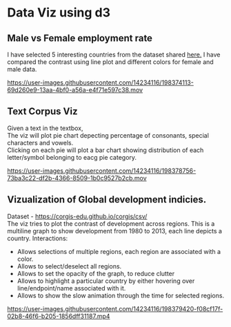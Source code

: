 # Data Viz using d3

## Male vs Female employment rate 
I have selected 5 interesting countries from the dataset shared [here.](Employment%20Rate/data) 
I have compared the contrast using line plot and different colors for female and male data.


https://user-images.githubusercontent.com/14234116/198374113-69d260e9-13aa-4bf0-a56a-e4f71e597c38.mov


## Text Corpus Viz
Given a text in the textbox,    
The viz will plot pie chart depecting percentage of consonants, special characters and vowels.   
Clicking on each pie will plot a bar chart showing distribution of each letter/symbol belonging to eacg pie category.



https://user-images.githubusercontent.com/14234116/198378756-73ba3c22-df2b-4366-8509-1b0c9527b2cb.mov



## Vizualization of Global development indicies.
Dataset -  https://corgis-edu.github.io/corgis/csv/   
The viz tries to plot the contrast of development across regions.
This is a multiline graph to show development from 1980 to 2013, each line depicts a country.
Interactions:  
- Allows selections of multiple regions, each region are associated with a color.  
- Allows to select/deselect all regions.  
- Allows to set the opacity of the graph, to reduce clutter
- Allows to highlight a particular country by either hovering over line/endpoint/name associated with it.
- Allows to show the slow animation through the time for selected regions.


https://user-images.githubusercontent.com/14234116/198379420-f08cf17f-02b8-46f6-b205-1856dff31187.mp4

